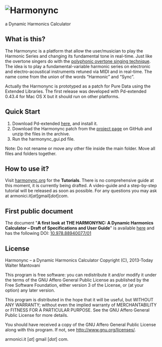 # ![Harmonync](http://harmonync.org/wp-content/uploads/harmonync_logo.png "Harmonync - a Dynamic Harmonics Calculator")
a Dynamic Harmonics Calculator

## What is this?
The Harmonync is a platform that allow the user/musician to play the Harmonic Series and changing its fundamental tone in real-time.
Just like the overtone singers do with the [polyphonic overtone singing technique](https://www.youtube.com/watch?v=haz6W7p8xjM).
The idea is to play a fundamental-variable harmonic series on electronic and electro-acoustical instruments retuned via MIDI and in real-time.
The name come from the union of the words “Harmonic” and “Sync”.

Actually the Harmonync is prototyped as a patch for Pure Data using the Extended Libraries.
The first release was developed with Pd-extended 0.43.4 for Mac OS X but it should run on other platforms.

## Quick Start
  1. Download Pd-extended [here](https://puredata.info/downloads/pd-extended), and install it.
  2. Download the Harmonync patch from the [project page](http://industriecreative.github.io/Harmonync/) on GitHub and unzip the files in the archive.
  3. Run the harmonync_gui.pd file.

Note: Do not rename or move any other file inside the main folder. Move all files and folders together.
  
## How to use it?
Visit [harmonync.org](http://harmonync.org/) for the **Tutorials**. There is no comprehensive guide at this moment, it is currently being drafted. A video-guide and a step-by-step tutorial will be released as soon as possible. For any questions you may ask at armonici.it[*at*]gmail[*dot*]com.

## First public document
The document "**A first look at THE HARMONYNC: A Dynamic Harmonics Calculator – Draft of Specifications and User Guide**" is available [here](http://harmonync.org/a_first_look_at_the_harmonync.pdf) and has the following DOI: [10.978.88940077/01](http://dx.doi.org/10.978.88940077/01)

## License
Harmonync – a Dynamic Harmonics Calculator
Copyright (C), 2013-Today Walter Mantovani

This program is free software: you can redistribute it and/or modify
it under the terms of the GNU Affero General Public License as
published by the Free Software Foundation, either version 3 of the
License, or (at your option) any later version.

This program is distributed in the hope that it will be useful,
but WITHOUT ANY WARRANTY; without even the implied warranty of
MERCHANTABILITY or FITNESS FOR A PARTICULAR PURPOSE.  See the
GNU Affero General Public License for more details.

You should have received a copy of the GNU Affero General Public License
along with this program.  If not, see <http://www.gnu.org/licenses/>.

armonici.it [*at*] gmail [*dot*] com.
